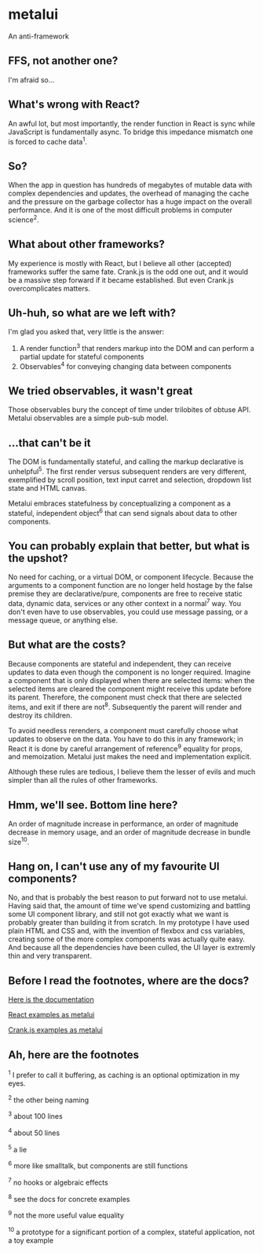 # metalui

An anti-framework

## FFS, not another one?

I'm afraid so...

## What's wrong with React?

An awful lot, but most importantly, the render function in React is sync while JavaScript is fundamentally async. To bridge this impedance mismatch one is forced to cache data<sup>1</sup>.

## So?

When the app in question has hundreds of megabytes of mutable data with complex dependencies and updates, the overhead of managing the cache and the pressure on the garbage collector has a huge impact on the overall performance. And it is one of the most difficult problems in computer science<sup>2</sup>.

## What about other frameworks?

My experience is mostly with React, but I believe all other (accepted) frameworks suffer the same fate. Crank.js is the odd one out, and it would be a massive step forward if it became established. But even Crank.js overcomplicates matters.

## Uh-huh, so what are we left with?

I'm glad you asked that, very little is the answer:

1. A render function<sup>3</sup> that renders markup into the DOM and can perform a partial update for stateful components
2. Observables<sup>4</sup> for conveying changing data between components

## We tried observables, it wasn't great

Those observables bury the concept of time under trilobites of obtuse API. Metalui observables are a simple pub-sub model.

## ...that can't be it

The DOM is fundamentally stateful, and calling the markup declarative is unhelpful<sup>5</sup>. The first render versus subsequent renders are very different, exemplified by scroll position, text input carret and selection, dropdown list state and HTML canvas.

Metalui embraces statefulness by conceptualizing a component as a stateful, independent object<sup>6</sup> that can send signals about data to other components.

## You can probably explain that better, but what is the upshot?

No need for caching, or a virtual DOM, or component lifecycle. Because the arguments to a component function are no longer held hostage by the false premise they are declarative/pure, components are free to receive static data, dynamic data, services or any other context in a normal<sup>7</sup> way. You don't even have to use observables, you could use message passing, or a message queue, or anything else.

## But what are the costs?

Because components are stateful and independent, they can receive updates to data even though the component is no longer required. Imagine a component that is only displayed when there are selected items: when the selected items are cleared the component might receive this update before its parent. Therefore, the component must check that there are selected items, and exit if there are not<sup>8</sup>. Subsequently the parent will render and destroy its children.

To avoid needless rerenders, a component must carefully choose what updates to observe on the data. You have to do this in any framework; in React it is done by careful arrangement of reference<sup>9</sup> equality for props, and memoization. Metalui just makes the need and implementation explicit.

Although these rules are tedious, I believe them the lesser of evils and much simpler than all the rules of other frameworks.

## Hmm, we'll see. Bottom line here?

An order of magnitude increase in performance, an order of magnitude decrease in memory usage, and an order of magnitude decrease in bundle size<sup>10</sup>.

## Hang on, I can't use any of my favourite UI components?

No, and that is probably the best reason to put forward not to use metalui. Having said that, the amount of time we've spend customizing and battling some UI component library, and still not got exactly what we want is probably greater than building it from scratch. In my prototype I have used plain HTML and CSS and, with the invention of flexbox and css variables, creating some of the more complex components was actually quite easy. And because all the dependencies have been culled, the UI layer is extremly thin and very transparent.

## Before I read the footnotes, where are the docs?

[Here is the documentation](./documentation.md)

[React examples as metalui](./react-examples.md)

[Crank.js examples as metalui](./crankjs-examples.md)

## Ah, here are the footnotes

<sup>1</sup> I prefer to call it buffering, as caching is an optional optimization in my eyes.

<sup>2</sup> the other being naming

<sup>3</sup> about 100 lines

<sup>4</sup> about 50 lines

<sup>5</sup> a lie

<sup>6</sup> more like smalltalk, but components are still functions

<sup>7</sup> no hooks or algebraic effects

<sup>8</sup> see the docs for concrete examples

<sup>9</sup> not the more useful value equality

<sup>10</sup> a prototype for a significant portion of a complex, stateful application, not a toy example
